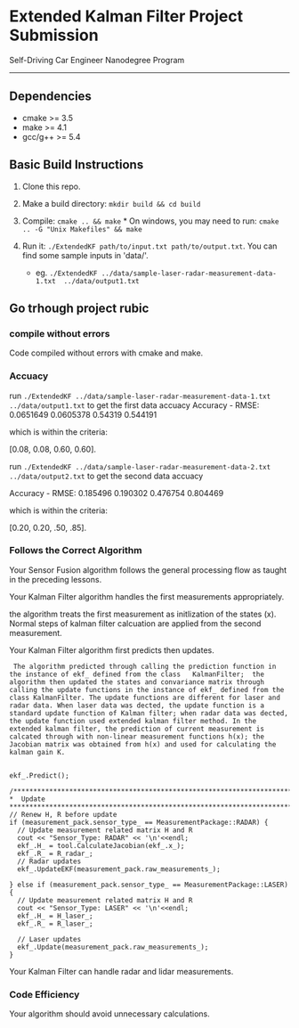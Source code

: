 # Extended Kalman Filter Project Submission
Self-Driving Car Engineer Nanodegree Program

---

## Dependencies

  * cmake >= 3.5
  * make >= 4.1
  * gcc/g++ >= 5.4

## Basic Build Instructions

  1. Clone this repo.
  
  2. Make a build directory: `mkdir build && cd build`
  
  3. Compile: `cmake .. && make` 
    * On windows, you may need to run: `cmake .. -G "Unix Makefiles" && make`
    
  4. Run it: `./ExtendedKF path/to/input.txt path/to/output.txt`. You can find
   some sample inputs in 'data/'.
   
      - eg. `./ExtendedKF ../data/sample-laser-radar-measurement-data-1.txt  ../data/output1.txt`


## Go trhough project rubic 

### compile without errors 

Code compiled without errors with cmake and make.


### Accuacy 
run `./ExtendedKF ../data/sample-laser-radar-measurement-data-1.txt  
../data/output1.txt` to get the first data accuacy
Accuracy - RMSE:
0.0651649
0.0605378
0.54319
0.544191

which is within the criteria:

[0.08, 0.08, 0.60, 0.60].


run `./ExtendedKF ../data/sample-laser-radar-measurement-data-2.txt  
../data/output2.txt` to get the second data accuacy

Accuracy - RMSE:
0.185496
0.190302
0.476754
0.804469

which is within the criteria:

[0.20, 0.20, .50, .85].


### Follows the Correct Algorithm

Your Sensor Fusion algorithm follows the general processing flow as taught in the preceding lessons.

Your Kalman Filter algorithm handles the first measurements appropriately.

   the algorithm treats the first measurement as initlization of the states (x). Normal steps of kalman filter calcuation are applied from the second measurement.  

Your Kalman Filter algorithm first predicts then updates.
     
     The algorithm predicted through calling the prediction function in the instance of ekf_ defined from the class   KalmanFilter;  the algorithm then updated the states and convariance matrix through calling the update functions in the instance of ekf_ defined from the class KalmanFilter. The update functions are different for laser and radar data. When laser data was dected, the update function is a standard update function of Kalman filter; when radar data was dected, the update function used extended kalman filter method. In the extended kalman filter, the prediction of current measurement is calcated through with non-linear measurement functions h(x); the Jacobian matrix was obtained from h(x) and used for calculating the kalman gain K.    

     
    ekf_.Predict();

    /*****************************************************************************
    *  Update
    ****************************************************************************/
    // Renew H, R before update
    if (measurement_pack.sensor_type_ == MeasurementPackage::RADAR) {
      // Update measurement related matrix H and R
      cout << "Sensor_Type: RADAR" << '\n'<<endl;
      ekf_.H_ = tool.CalculateJacobian(ekf_.x_);
      ekf_.R_ = R_radar_;
      // Radar updates
      ekf_.UpdateEKF(measurement_pack.raw_measurements_);

    } else if (measurement_pack.sensor_type_ == MeasurementPackage::LASER)  {
      // Update measurement related matrix H and R
      cout << "Sensor_Type: LASER" << '\n'<<endl;
      ekf_.H_ = H_laser_;
      ekf_.R_ = R_laser_;

      // Laser updates
      ekf_.Update(measurement_pack.raw_measurements_);
    }


Your Kalman Filter can handle radar and lidar measurements.

### Code Efficiency

Your algorithm should avoid unnecessary calculations.

